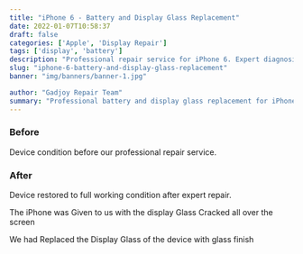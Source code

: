 ```yaml
---
title: "iPhone 6 - Battery and Display Glass Replacement"
date: 2022-01-07T10:58:37
draft: false
categories: ['Apple', 'Display Repair']
tags: ['display', 'battery']
description: "Professional repair service for iPhone 6. Expert diagnosis and quality repairs in Bangalore."
slug: "iphone-6-battery-and-display-glass-replacement"
banner: "img/banners/banner-1.jpg"

author: "Gadjoy Repair Team"
summary: "Professional battery and display glass replacement for iPhone 6. Expert technicians, quality parts, warranty included."
---
```


### Before

Device condition before our professional repair service.

### After

Device restored to full working condition after expert repair.

The iPhone was Given to us with the display Glass Cracked all over the screen

We had Replaced the Display Glass of the device with glass finish